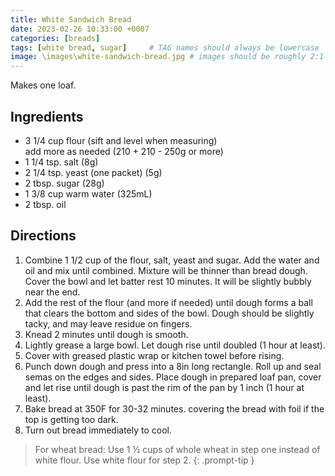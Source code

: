 ```yaml
---
title: White Sandwich Bread
date: 2023-02-26 10:33:00 +0007
categories: [breads]
tags: [white bread, sugar]     # TAG names should always be lowercase
image: \images\white-sandwich-bread.jpg # images should be roughly 2:1 ratio
---
```


Makes one loaf.

## Ingredients

* 3 1/4 cup flour (sift and level when measuring)   
        add more as needed (210 + 210 - 250g or more)
* 1 1/4 tsp. salt (8g)
* 2 1/4 tsp. yeast (one packet) (5g)
* 2 tbsp. sugar (28g)
* 1 3/8 cup warm water (325mL)
* 2 tbsp. oil

## Directions

1. Combine 1 1/2 cup of the flour, salt, yeast and sugar. Add the water and oil and mix until combined. Mixture will be thinner than bread dough. Cover the bowl and let batter rest 10 minutes. It will be slightly bubbly near the end.
2. Add the rest of the flour (and more if needed) until dough forms a ball that clears the bottom and sides of the bowl. Dough should be slightly tacky, and may leave residue on fingers. 
3. Knead 2 minutes until dough is smooth.
4. Lightly grease a large bowl. Let dough rise until doubled (1 hour at least).
5. Cover with greased plastic wrap or kitchen towel before rising.
6. Punch down dough and press into a 8in long rectangle. Roll up and seal semas on the edges and sides. Place dough in prepared loaf pan, cover and let rise until dough is past the rim of the pan by 1 inch (1 hour at least).
7. Bake bread at 350F for 30-32 minutes. covering the bread with foil if the top is getting too dark.
8. Turn out bread immediately to cool.


> For wheat bread: Use 1 &frac12; cups of whole wheat in step one instead of white flour. Use white flour for step 2.
{: .prompt-tip }
